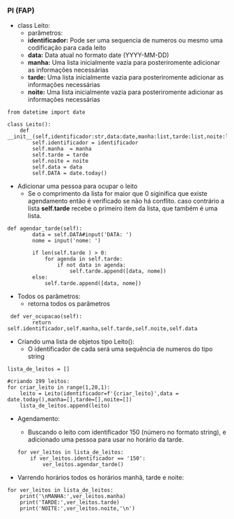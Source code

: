 ### PI (FAP)

- class Leito: 
    - parâmetros:
    - **identificador:** Pode ser uma sequencia de numeros ou mesmo uma codificação para cada leito
    - **data:** Data atual no formato date (YYYY-MM-DD)
    - **manha:** Uma lista inicialmente vazia para posteriromente adicionar as informações necessárias
    - **tarde:** Uma lista inicialmente vazia para posteriromente adicionar as informações necessárias
    - **noite:** Uma lista inicialmente vazia para posteriromente adicionar as informações necessárias
 
```
from datetime import date

class Leito():
    def __init__(self,identificador:str,data:date,manha:list,tarde:list,noite:list):
        self.identificador = identificador
        self.manha  = manha
        self.tarde = tarde
        self.noite = noite
        self.data = data
        self.DATA = date.today()

```

- Adicionar uma pessoa para ocupar o leito
    - Se o comprimento da lista for maior que 0 siginifica que existe agendamento então é verificado se não há conflito.
    caso contrário a lista **self.tarde** recebe o primeiro item da lista, que também é uma lista.
    
```
def agendar_tarde(self):
        data = self.DATA#input('DATA: ')
        nome = input('nome: ')
        
        if len(self.tarde ) > 0:
            for agenda in self.tarde:
                if not data in agenda:
                    self.tarde.append([data, nome])
        else:
            self.tarde.append([data, nome])
```
- Todos os parâmetros:
    - retorna todos os parâmetros
```
 def ver_ocupacao(self):
        return self.identificador,self.manha,self.tarde,self.noite,self.data
```

- Criando uma lista de objetos tipo Leito():
    - O identificador de cada será uma sequência de numeros do tipo string

```
lista_de_leitos = []

#criando 199 leitos:
for criar_leito in range(1,20,1):
    leito = Leito(identificador=f'{criar_leito}',data = date.today(),manha=[],tarde=[],noite=[])
    lista_de_leitos.append(leito)

```
- Agendamento:
    - Buscando o leito com identificador 150 (número no formato string), e adicionado uma pessoa para usar no horário da tarde.

    ```
    for ver_leitos in lista_de_leitos:
        if ver_leitos.identificador == '150':
            ver_leitos.agendar_tarde()

    ```

 -  Varrendo horários todos os horários manhâ, tarde e noite:
```
for ver_leitos in lista_de_leitos:
    print('\nMANHA:',ver_leitos.manha)
    print('TARDE:',ver_leitos.tarde)
    print('NOITE:',ver_leitos.noite,'\n')

```
